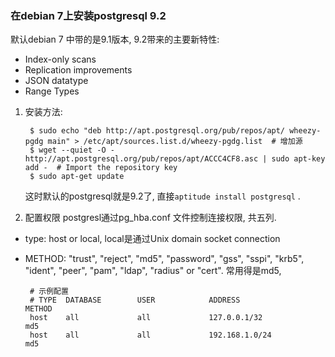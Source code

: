 ### 在debian 7上安装postgresql 9.2    

默认debian 7 中带的是9.1版本, 9.2带来的主要新特性:

- Index-only scans  
- Replication improvements  
- JSON datatype  
- Range Types  


1. 安装方法:

        $ sudo echo "deb http://apt.postgresql.org/pub/repos/apt/ wheezy-pgdg main" > /etc/apt/sources.list.d/wheezy-pgdg.list  # 增加源  
        $ wget --quiet -O - http://apt.postgresql.org/pub/repos/apt/ACCC4CF8.asc | sudo apt-key add -  # Import the repository key  
        $ sudo apt-get update

   这时默认的postgresql就是9.2了, 直接`aptitude install postgresql` .

2. 配置权限
postgresl通过pg_hba.conf 文件控制连接权限, 共五列.
 - type: host or local, local是通过Unix domain socket connection
 - METHOD: "trust", "reject", "md5", "password", "gss", "sspi", "krb5", "ident", "peer", "pam", "ldap", "radius" or "cert". 常用得是md5,


        # 示例配置 
        # TYPE  DATABASE        USER            ADDRESS                 METHOD
        host    all             all             127.0.0.1/32            md5
        host    all             all             192.168.1.0/24          md5
